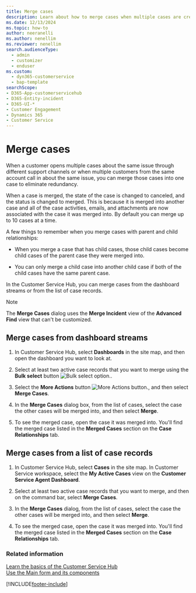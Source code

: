 ```yaml
---
title: Merge cases
description: Learn about how to merge cases when multiple cases are created about the same issue in different channels.
ms.date: 12/13/2024
ms.topic: how-to
author: neeranelli
ms.author: nenellim
ms.reviewer: nenellim
search.audienceType: 
  - admin
  - customizer
  - enduser
ms.custom: 
  - dyn365-customerservice
  - bap-template
searchScope:
- D365-App-customerservicehub
- D365-Entity-incident
- D365-UI-*
- Customer Engagement
- Dynamics 365
- Customer Service
---
```


# Merge cases

When a customer opens multiple cases about the same issue through different support channels or when multiple customers from the same account call in about the same issue, you can merge those cases into one case to eliminate redundancy.

When a case is merged, the state of the case is changed to canceled, and the status is changed to merged. This is because it is merged into another case and all of the case activities, emails, and attachments are now associated with the case it was merged into. By default you can merge up to 10 cases at a time.  

A few things to remember when you merge cases with parent and child relationships:  

- When you merge a case that has child cases, those child cases become child cases of the parent case they were merged into.  

- You can only merge a child case into another child case if both of the child cases have the same parent case.  

In the Customer Service Hub, you can merge cases from the dashboard streams or from the list of case records.  

> [!NOTE]
> The **Merge Cases** dialog uses the **Merge Incident** view of the **Advanced Find** view that can't be customized.

## Merge cases from dashboard streams

1. In Customer Service Hub, select **Dashboards** in the site map, and then open the dashboard you want to look at.

1. Select at least two active case records that you want to merge using the **Bulk select** button ![Bulk select option.](../media/bulk-select.png "Bulk select option").

1. Select the **More Actions** button ![More Actions button.](../media/v8-1-more-actions--button.png "More Actions button"), and then select **Merge Cases**.  

1. In the **Merge Cases** dialog box, from the list of cases, select the case the other cases will be merged into, and then select **Merge**.  

1. To see the merged case, open the case it was merged into. You'll find the merged case listed in the **Merged Cases** section on the **Case Relationships** tab.  

## Merge cases from a list of case records  

1. In Customer Service Hub, select **Cases** in the site map. In Customer Service workspace, select the **My Active Cases** view on the **Customer Service Agent Dashboard**.

1. Select at least two active case records that you want to merge, and then on the command bar, select **Merge Cases**.

1. In the **Merge Cases** dialog, from the list of cases, select the case the other cases will be merged into, and then select **Merge**.

1. To see the merged case, open the case it was merged into. You'll find the merged case listed in the **Merged Cases** section on the **Case Relationships** tab.

### Related information

[Learn the basics of the Customer Service Hub](../implement/customer-service-hub-user-guide-basics.md)  
[Use the Main form and its components](../../customerengagement/on-premises/customize/use-main-form-and-components.md)  

[!INCLUDE[footer-include](../../includes/footer-banner.md)]
